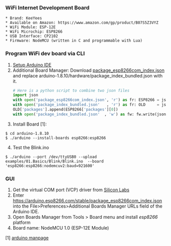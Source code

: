 ### WiFi Internet Development Board
    * Brand: KeeYees
    * Available on Amazon: https://www.amazon.com/gp/product/B07S5Z3VYZ
    * WiFi Module: ESP-12E
    * WiFi Microchip: ESP8266
    * USB Interface: CP2102
    * Firmware: NodeMCU (written in C and programmable with Lua)

### Program WiFi dev board via CLI
1. [Setup Arduino IDE](https://github.com/xg590/IoT/tree/master/Arduino#install-arduino-ide-on-raspbian-os-via-usb) 
2. Additional Board Manager: Download [package_esp8266com_index.json](http://arduino.esp8266.com/stable/package_esp8266com_index.json) and replace arduino-1.8.10/hardware/package_index_bundled.json with it. 
   ```python
   # Here is a python script to combine two json files
   import json
   with open('package_esp8266com_index.json', 'r') as fr: ESP8266 = json.loads(fr.read())
   with open('package_index_bundled.json'   , 'r') as fr: OLD     = json.loads(fr.read())
   OLD['packages'].append(ESP8266['packages'][0])
   with open('package_index_bundled.json'  , 'w') as fw: fw.write(json.dumps(OLD))
   ```
3. Install Board [1]: 
```
$ cd arduino-1.8.10
$ ./arduino --install-boards esp8266:esp8266
```
4. Test the Blink.ino
```
$ ./arduino --port /dev/ttyUSB0 --upload examples/01.Basics/Blink/Blink.ino  --board 'esp8266:esp8266:nodemcuv2:baud=921600'
``` 

### GUI
1. Get the virtual COM port (VCP) driver from [Silicon Labs](https://www.silabs.com/developers/usb-to-uart-bridge-vcp-drivers)
2. Enter https://arduino.esp8266.com/stable/package_esp8266com_index.json into the File>Preferences>Additional Boards Manager URLs field of the Arduino IDE. 
3. Open Boards Manager from Tools > Board menu and install <i>esp8266</i> platform 
4. Board name: NodeMCU 1.0 (ESP-12E Module)

[1] [arduino manpage](https://github.com/arduino/Arduino/blob/master/build/shared/manpage.adoc)
